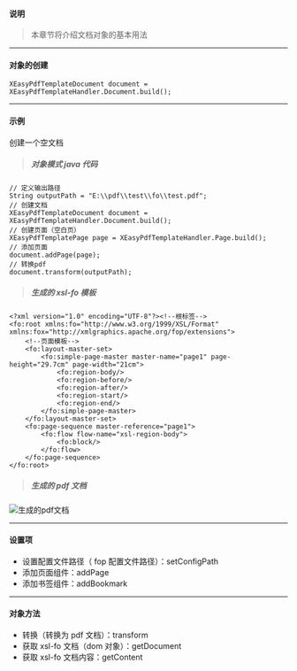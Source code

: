 #### 说明

> 本章节将介绍文档对象的基本用法

---

#### 对象的创建

```
XEasyPdfTemplateDocument document = XEasyPdfTemplateHandler.Document.build();
```

---

#### 示例

创建一个空文档

> ##### 对象模式 java 代码
```
// 定义输出路径
String outputPath = "E:\\pdf\\test\\fo\\test.pdf";
// 创建文档
XEasyPdfTemplateDocument document = XEasyPdfTemplateHandler.Document.build();
// 创建页面（空白页）
XEasyPdfTemplatePage page = XEasyPdfTemplateHandler.Page.build();
// 添加页面
document.addPage(page);
// 转换pdf
document.transform(outputPath);
```

> ##### 生成的 xsl-fo 模板
```
<?xml version="1.0" encoding="UTF-8"?><!--根标签-->
<fo:root xmlns:fo="http://www.w3.org/1999/XSL/Format" xmlns:fox="http://xmlgraphics.apache.org/fop/extensions">
    <!--页面模板-->
    <fo:layout-master-set>
        <fo:simple-page-master master-name="page1" page-height="29.7cm" page-width="21cm">
            <fo:region-body/>
            <fo:region-before/>
            <fo:region-after/>
            <fo:region-start/>
            <fo:region-end/>
        </fo:simple-page-master>
    </fo:layout-master-set>
    <fo:page-sequence master-reference="page1">
        <fo:flow flow-name="xsl-region-body">
            <fo:block/>
        </fo:flow>
    </fo:page-sequence>
</fo:root>
```

> ##### 生成的 pdf 文档

![生成的pdf文档](https://oscimg.oschina.net/oscnet/up-2b13a46ce7954739e51c31873c36e3ff801.png)

---

#### 设置项
- 设置配置文件路径（ fop 配置文件路径）：setConfigPath
- 添加页面组件：addPage
- 添加书签组件：addBookmark

---

#### 对象方法
- 转换（转换为 pdf 文档）：transform
- 获取 xsl-fo 文档（dom 对象）：getDocument
- 获取 xsl-fo 文档内容：getContent
